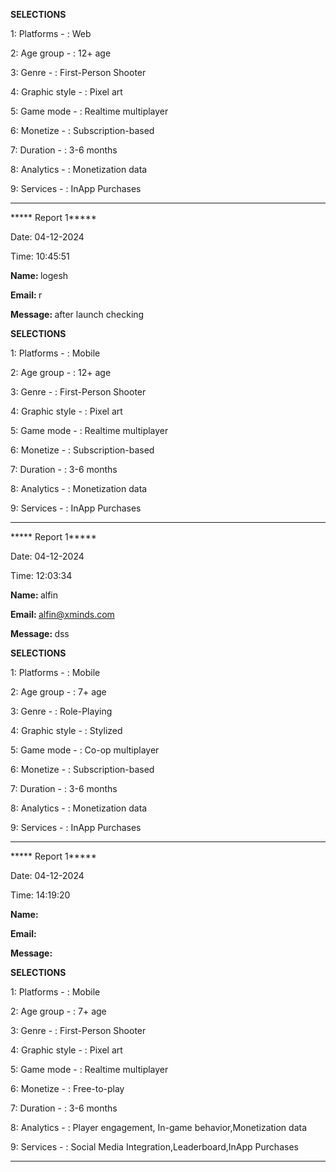 <b> SELECTIONS </b>

 1: Platforms - : Web

 2: Age group - : 12+ age

 3: Genre - :  First-Person Shooter

 4: Graphic style - :  Pixel art

 5: Game mode - : Realtime  multiplayer

 6: Monetize - :  Subscription-based

 7: Duration - : 3-6 months

 8: Analytics - : Monetization data

 9: Services - : InApp Purchases

__________________________________

***** Report  1*****

Date: 04-12-2024 

Time: 10:45:51

<b> Name:  </b>logesh

 <b> Email: </b> r

 <b> Message: </b> after launch checking


<b> SELECTIONS </b>

 1: Platforms - : Mobile

 2: Age group - : 12+ age

 3: Genre - :  First-Person Shooter

 4: Graphic style - :  Pixel art

 5: Game mode - : Realtime  multiplayer

 6: Monetize - :  Subscription-based

 7: Duration - : 3-6 months

 8: Analytics - : Monetization data

 9: Services - : InApp Purchases

__________________________________

***** Report  1*****

Date: 04-12-2024 

Time: 12:03:34

<b> Name:  </b>alfin

 <b> Email: </b> alfin@xminds.com

 <b> Message: </b> dss


<b> SELECTIONS </b>

 1: Platforms - : Mobile

 2: Age group - : 7+ age

 3: Genre - : Role-Playing 

 4: Graphic style - : Stylized

 5: Game mode - : Co-op multiplayer

 6: Monetize - :  Subscription-based

 7: Duration - : 3-6 months

 8: Analytics - : Monetization data

 9: Services - : InApp Purchases

__________________________________

***** Report  1*****

Date: 04-12-2024 

Time: 14:19:20

<b> Name:  </b>

 <b> Email: </b> 

 <b> Message: </b> 


<b> SELECTIONS </b>

 1: Platforms - : Mobile

 2: Age group - : 7+ age

 3: Genre - :  First-Person Shooter

 4: Graphic style - :  Pixel art

 5: Game mode - : Realtime  multiplayer

 6: Monetize - :  Free-to-play

 7: Duration - : 3-6 months

 8: Analytics - : Player engagement, In-game behavior,Monetization data

 9: Services - : Social Media Integration,Leaderboard,InApp Purchases

__________________________________
